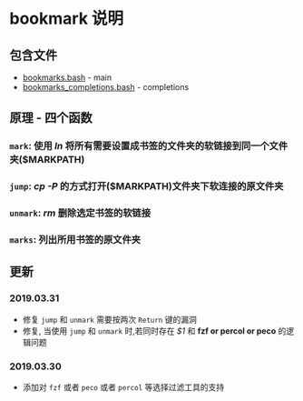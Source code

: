 # bookmark 说明

## 包含文件

- [bookmarks.bash](./bookmarks.bash) - main
- [bookmarks_completions.bash](./bookmarks_completions.bash) - completions

## 原理 - 四个函数

### `mark`: 使用 *ln* 将所有需要设置成书签的文件夹的软链接到同一个文件夹($MARKPATH)

### `jump`: *cp -P* 的方式打开($MARKPATH)文件夹下软连接的原文件夹

### `unmark`: *rm* 删除选定书签的软链接

### `marks`: 列出所用书签的原文件夹

## 更新

### 2019.03.31

- 修复 `jump` 和 `unmark` 需要按两次 `Return` 键的漏洞
- 修复, 当使用 `jump` 和 `unmark` 时,若同时存在 *$1* 和 **fzf or percol or peco** 的逻辑问题

### 2019.03.30 

- 添加对 `fzf` 或者 `peco` 或者 `percol` 等选择过滤工具的支持

